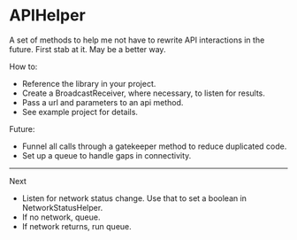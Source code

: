 APIHelper
=========

A set of methods to help me not have to rewrite API interactions in the future.  First stab at it.  May be a better way.

How to:

* Reference the library in your project.
* Create a BroadcastReceiver, where necessary, to listen for results.
* Pass a url and parameters to an api method.
* See example project for details.

Future:

* Funnel all calls through a gatekeeper method to reduce duplicated code.
* Set up a queue to handle gaps in connectivity.

---

Next

* Listen for network status change.  Use that to set a boolean in NetworkStatusHelper.
* If no network, queue.
* If network returns, run queue.